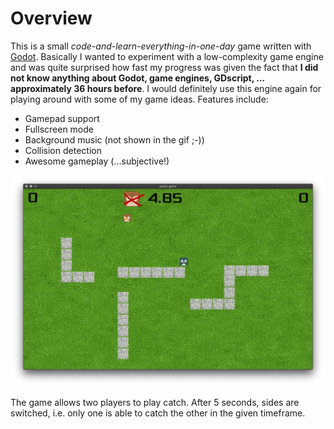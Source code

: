 # Overview

This is a small *code-and-learn-everything-in-one-day* game written with [Godot](https://godotengine.org/). Basically I wanted to experiment with
a low-complexity game engine and was quite surprised how fast my progress was given the fact that **I did not know anything about Godot, game engines, GDscript, ... approximately 36 hours before**. I would definitely use this engine again for playing around with some of my game ideas. Features include:

- Gamepad support
- Fullscreen mode
- Background music (not shown in the gif ;-))
- Collision detection
- Awesome gameplay (...subjective!)

![Screenshot](view.png)

The game allows two players to play catch. After 5 seconds, sides are switched, i.e. only one is able to catch the other in the given timeframe. 
